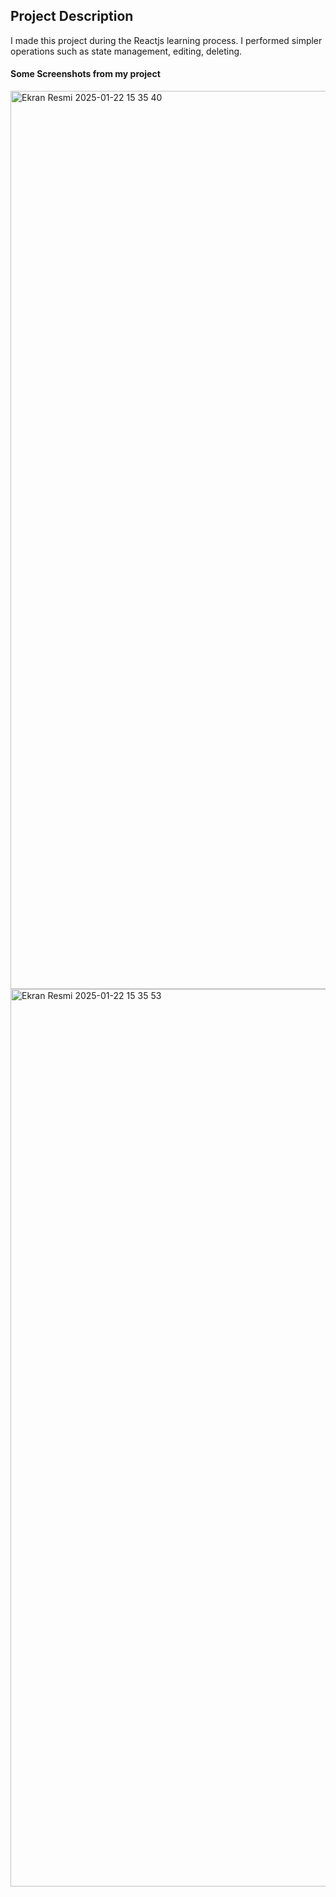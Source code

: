 <h2>Project Description</h2>

I made this project during the Reactjs learning process. I performed simpler operations such as state management, editing, deleting. 

<h4>Some Screenshots from my project</h4>

<img width="1437" alt="Ekran Resmi 2025-01-22 15 35 40" src="https://github.com/user-attachments/assets/0c737e32-e3ac-49f9-990a-6d3d720b76bc" />

<img width="1436" alt="Ekran Resmi 2025-01-22 15 35 53" src="https://github.com/user-attachments/assets/c0a66261-0600-4065-b9eb-a4f493bb1125" />
